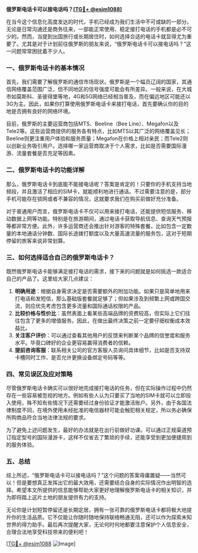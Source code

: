 **俄罗斯电话卡可以接电话吗？[[TG💪+ @esim1088](https://t.me/s/esim1088)]**

在当今这个信息化高度发达的时代，手机已经成为我们生活中不可或缺的一部分。无论是日常沟通还是商务往来，一部能正常使用、稳定接打电话的手机都是必不可少的。然而，当提到出国旅行或长期居住时，如何选择合适的电话卡就显得尤为重要了。尤其是对于计划前往俄罗斯的朋友来说，“俄罗斯电话卡可以接电话吗？”这一问题常常困扰着不少人。

### 一、俄罗斯电话卡的基本情况

首先，我们需要了解俄罗斯的通信市场现状。俄罗斯是一个幅员辽阔的国家，其通信网络覆盖范围广泛，但不同地区的信号强度可能会有所差异。一般来说，在大城市如莫斯科、圣彼得堡等地，4G和5G网络已经相当普及，而在偏远地区可能还以3G为主。因此，如果你打算使用俄罗斯电话卡来接打电话，首先要确认你的目的地是否拥有良好的网络环境。

目前，俄罗斯的主要运营商包括MTS、Beeline（Bee Line）、Megafon以及Tele2等。这些运营商提供的服务各有特点，比如MTS以其广泛的网络覆盖见长；Beeline则更注重用户体验和服务质量；Megafon在价格上相对亲民；而Tele2则以创新业务吸引用户。选择哪一家运营商取决于个人需求，比如是否需要国际漫游、流量套餐是否充足等因素。

### 二、俄罗斯电话卡的功能详解

那么，俄罗斯电话卡到底能不能接电话呢？答案是肯定的！只要你的手机支持当地频段，并且激活了相应的SIM卡，就能顺利地进行通话。不过需要注意的是，部分手机可能存在锁网或者不兼容的情况，这就要求我们在购买前做好充分准备。

对于普通用户而言，俄罗斯电话卡不仅可以用来接打电话，还能提供短信服务、移动数据上网等功能。特别是在旅游期间，通过电话卡获取导航信息、查询天气预报等都非常方便。此外，许多运营商还会推出针对游客的特殊套餐，比如包含一定数量的本地通话分钟数、国际长途拨打额度以及大量高速流量的服务包，这对于短期停留的旅客来说非常划算。

### 三、如何选择适合自己的俄罗斯电话卡？

既然俄罗斯电话卡能够满足接打电话的需求，接下来的问题就是如何挑选一款适合自己的产品了。这里给大家几点建议：

1. **明确用途**：根据自身需求决定是否需要额外的附加功能。如果只是简单地用来打电话和发短信，那么基础版套餐就足够了；但如果涉及到频繁上网或跨国交流，则应优先考虑包含更多流量和国际通话权限的产品。
2. **比较价格与性价比**：虽然表面上看某些高端品牌的资费较高，但实际上它们往往包含了更多的增值服务。因此，在做出最终决策之前一定要仔细权衡成本效益比。
3. **关注客户评价**：可以通过查看其他用户的反馈来判断某个品牌的信誉度和服务水平。毕竟口碑好的企业更容易赢得消费者的信赖。
4. **提前咨询客服**：联系相关公司的官方客服人员询问具体细节，比如是否支持双卡槽同时工作、是否允许更换设备绑定号码等等。

### 四、常见误区及应对策略

尽管俄罗斯电话卡确实可以很好地完成接打电话的任务，但在实际操作过程中仍然存在一些容易被忽视的地方。例如有些人认为只要买了当地的SIM卡就可以立即投入使用，殊不知有些情况下还需要经过身份验证才能激活账户。另外，由于各国法律制度不同，在境外使用未经批准的电信器材可能会触犯相关规定，所以务必确保所购商品符合当地法律法规的要求。

为了避免上述问题发生，最好的办法就是在出行前做好功课。可以通过正规渠道预订指定型号的国际漫游卡，这样不仅省去了繁琐的手续，还能享受到更加便捷周到的服务体验。

### 五、总结

综上所述，“俄罗斯电话卡可以接电话吗？”这个问题的答案毋庸置疑——当然可以！但是要想真正发挥出它的最大效用，还需要结合自身的实际情况作出明智的选择。希望本文所提供的信息能够帮助大家更好地理解俄罗斯电话卡的相关知识，并为即将踏上这片土地的朋友提供有力的支持。

无论你是计划短暂停留还是长期定居，拥有一张可靠的俄罗斯电话卡都将极大地提升你的生活品质。它不仅能让你随时随地保持联络畅通无阻，还可以作为探索未知世界的得力助手。最后再次提醒大家，无论何时何地都要注意保护个人信息安全，合理合法地享受科技带来的便利吧！

[[TG💪+ @esim1088](https://t.me/s/esim1088) ![Image](https://i.postimg.cc/4NQfJmqS/Snipaste-2025-05-13-00-14-12.png)]